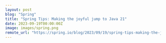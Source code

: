 ```yaml
---
layout: post
blog: "Spring"
title: "Spring Tips: Making the joyful jump to Java 21"
date: 2023-09-19T00:00:00Z
image: images/spring.png
remote_url: "https://spring.io/blog/2023/09/19/spring-tips-making-the-joyful-jump-to-java-21"
---
```

